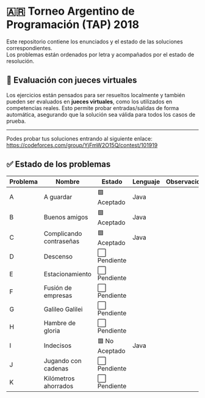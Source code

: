 # 🇦🇷 **Torneo Argentino de Programación (TAP) 2018**

Este repositorio contiene los enunciados y el estado de las soluciones correspondientes.  
Los problemas están ordenados por letra y acompañados por el estado de resolución.
## 🧪 Evaluación con jueces virtuales

Los ejercicios están pensados para ser resueltos localmente y también pueden ser evaluados en **jueces virtuales**, como los utilizados en competencias reales. Esto permite probar entradas/salidas de forma automática, asegurando que la solución sea válida para todos los casos de prueba.

---
Podes probar tus soluciones entrando al siguiente enlace:
https://codeforces.com/group/YjFmW2O15Q/contest/101919
## ✅ Estado de los problemas

| Problema | Nombre                   | Estado          | Lenguaje | Observaciones                  |
|----------|--------------------------|-----------------|----------|--------------------------------|
| A        | A guardar                | 🟩 Aceptado	   | Java     |                                |
| B        | Buenos amigos            | 🟩 Aceptado	   | Java     |                                |
| C        | Complicando contraseñas  | 🟩 Aceptado	   | Java     |                                |
| D        | Descenso                 | ⬜ Pendiente   |          |                                |
| E        | Estacionamiento          | ⬜ Pendiente   |          |                                |
| F        | Fusión de empresas       | ⬜ Pendiente   |          |                                |
| G        | Galileo Galilei          | ⬜ Pendiente   |          |                                |
| H        | Hambre de gloria         | ⬜ Pendiente   |          |                                |
| I        | Indecisos                | 🟥 No Aceptado | Java     |                                |
| J        | Jugando con cadenas      | ⬜ Pendiente   |          |                                |
| K        | Kilómetros ahorrados     | ⬜ Pendiente   |          |                                |